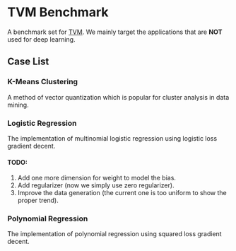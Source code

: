 # TVM Benchmark
A benchmark set for [TVM](https://github.com/dmlc/tvm). We mainly target the applications that are **NOT** used for deep learning.


## Case List
### K-Means Clustering
A method of vector quantization which is popular for cluster analysis in data mining.

### Logistic Regression
The implementation of multinomial logistic regression using logistic loss gradient decent.

#### TODO:
1. Add one more dimension for weight to model the bias.
2. Add regularizer (now we simply use zero regularizer).
3. Improve the data generation (the current one is too uniform to show the proper trend).

### Polynomial Regression
The implementation of polynomial regression using squared loss gradient decent.

